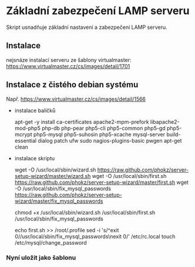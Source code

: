 Základní zabezpečení LAMP serveru
=================================


Skript usnadňuje základní nastavení a zabezpečení LAMP serveru.


## Instalace

nejsnáze instalací serveru ze šablony virtualmaster: https://www.virtualmaster.cz/cs/images/detail/1701

## Instalace z čistého debian systému

Např. https://www.virtualmaster.cz/cs/images/detail/1566

- instalace balíčků

    apt-get -y install ca-certificates apache2-mpm-prefork libapache2-mod-php5 php-db php-pear php5-cli php5-common php5-gd php5-mcrypt php5-mysql php5-suhosin php5-xcache mysql-server build-essential dialog patch ufw sudo nagios-plugins-basic pwgen
    apt-get clean

- instalace skriptu

    wget -O /usr/local/sbin/wizard.sh https://raw.github.com/phokz/server-setup-wizard/master/wizard.sh
    wget -O /usr/local/sbin/first.sh https://raw.github.com/phokz/server-setup-wizard/master/first.sh
    wget -O /usr/local/sbin/fix_mysql_passwords https://raw.github.com/phokz/server-setup-wizard/master/fix_mysql_passwords

    chmod +x /usr/local/sbin/wizard.sh /usr/local/sbin/first.sh /usr/local/sbin/fix_mysql_passwords

    echo first.sh >> /root/.profile
    sed -i 's/^exit 0/\/usr\/local\/sbin\/fix_mysql_passwords\nexit 0/' /etc/rc.local
    touch /etc/mysql/change_password

### Nyní uložit jako šablonu


